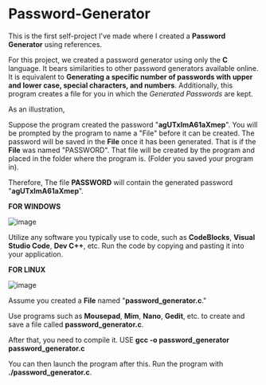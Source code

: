 # Password-Generator
This is the first self-project I've made where I created a **Password Generator** using references.

For this project, we created a password generator using only the **C** language. It bears similarities to other password generators available online. It is equivalent to **Generating a specific number of passwords with upper and lower case, special characters, and numbers**. Additionally, this program creates a file for you in which the _Generated Passwords_ are kept. 

As an illustration,

Suppose the program created the password "**agUTxImA61aXmep**". You will be prompted by the program to name a "File" before it can be created.
The password will be saved in the **File** once it has been generated. That is if the **File** was named "PASSWORD". That file will be created by the program and placed in the folder where the program is. (Folder you saved your program in).  

Therefore, The file **PASSWORD** will contain the generated password "**agUTxImA61aXmep**". 

**FOR WINDOWS** 


![image](https://github.com/Makkkiiii/Password-Generator/assets/148240694/8d509ad9-1d1a-467b-89d0-7d479f42d2d4)



Utilize any software you typically use to code, such as **CodeBlocks**, **Visual Studio Code**, **Dev C++**, etc.
Run the code by copying and pasting it into your application.


**FOR LINUX** 


![image](https://github.com/Makkkiiii/Password-Generator/assets/148240694/87344c86-3469-437f-a53f-cae2531541f8)


Assume you created a **File** named "**password_generator.c**."

Use programs such as **Mousepad**, **Mim**, **Nano**, **Gedit**, etc. to create and save a file called **password_generator.c**.

After that, you need to compile it.
USE **gcc -o password_generator password_generator.c**

You can then launch the program after this.
Run the program with **./password_generator.c**.

